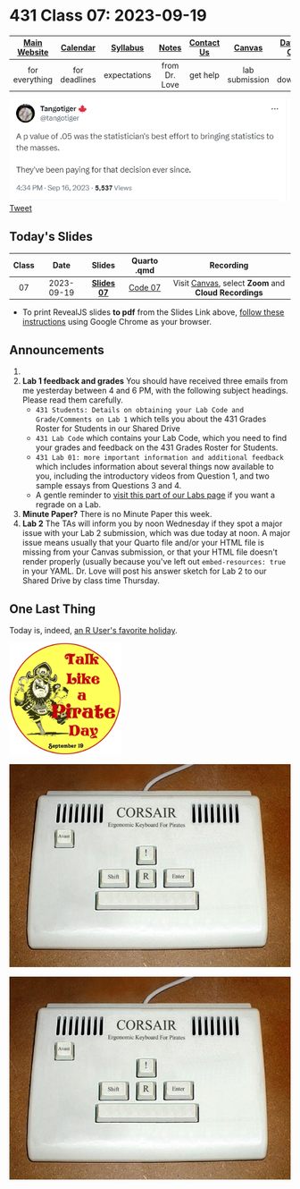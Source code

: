 # 431 Class 07: 2023-09-19

[Main Website](https://thomaselove.github.io/431-2023/) | [Calendar](https://thomaselove.github.io/431-2023/calendar.html) | [Syllabus](https://thomaselove.github.io/431-syllabus-2023/) | [Notes](https://thomaselove.github.io/431-notes/) | [Contact Us](https://thomaselove.github.io/431-2023/contact.html) | [Canvas](https://canvas.case.edu) | [Data and Code](https://github.com/THOMASELOVE/431-data)
:-----------: | :--------------: | :----------: | :---------: | :-------------: | :-----------: | :------------:
for everything | for deadlines | expectations | from Dr. Love | get help | lab submission | for downloads

![](https://github.com/THOMASELOVE/431-classes-2023/blob/main/class07/images/tango_2023.png) [Tweet](https://twitter.com/tangotiger/status/1703145231674180055)

## Today's Slides

Class | Date | Slides | Quarto .qmd | Recording
:---: | :--------: | :------: | :------: | :-------------:
07 | 2023-09-19 | **[Slides 07](https://thomaselove.github.io/431-slides-2023/class07.html)** | [Code 07](https://thomaselove.github.io/431-slides-2023/class07.qmd) | Visit [Canvas](https://canvas.case.edu/), select **Zoom** and **Cloud Recordings**

- To print RevealJS slides **to pdf** from the Slides Link above, [follow these instructions](https://quarto.org/docs/presentations/revealjs/presenting.html#print-to-pdf) using Google Chrome as your browser.

## Announcements

1. 
2. **Lab 1 feedback and grades** You should have received three emails from me yesterday between 4 and 6 PM, with the following subject headings. Please read them carefully.
    - `431 Students: Details on obtaining your Lab Code and Grade/Comments on Lab 1` which tells you about the 431 Grades Roster for Students in our Shared Drive
    - `431 Lab Code` which contains your Lab Code, which you need to find your grades and feedback on the 431 Grades Roster for Students.
    - `431 Lab 01: more important information and additional feedback` which includes information about several things now available to you, including the introductory videos from Question 1, and two sample essays from Questions 3 and 4.
    - A gentle reminder to [visit this part of our Labs page](https://github.com/THOMASELOVE/431-labs-2023#lab-regrade-requests-will-be-reviewed-in-december) if you want a regrade on a Lab.
3. **Minute Paper?** There is no Minute Paper this week.
4. **Lab 2** The TAs will inform you by noon Wednesday if they spot a major issue with your Lab 2 submission, which was due today at noon. A major issue means usually that your Quarto file and/or your HTML file is missing from your Canvas submission, or that your HTML file doesn't render properly (usually because you've left out `embed-resources: true` in your YAML. Dr. Love will post his answer sketch for Lab 2 to our Shared Drive by class time Thursday.

## One Last Thing

Today is, indeed, [an R User's favorite holiday](https://en.wikipedia.org/wiki/International_Talk_Like_a_Pirate_Day).

![](https://github.com/THOMASELOVE/431-classes-2023/blob/main/class07/images/Sept_19_2023.png)

![](https://github.com/THOMASELOVE/431-classes-2023/blob/main/class07/images/R_keyboard.png)









![](https://github.com/THOMASELOVE/431-classes-2023/blob/main/class07/R_keyboard.png)

